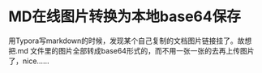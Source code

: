 # MD在线图片转换为本地base64保存
用Typora写markdown的时候，发现某个自己复制的文档图片链接挂了。故想把.md 文件里的图片全部转成base64形式的，而不用一张一张的去再上传图片了，nice……
